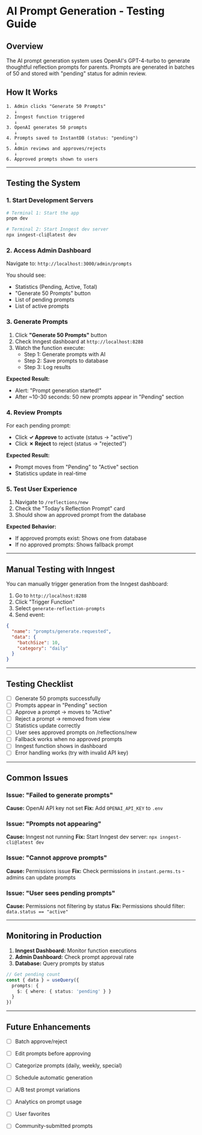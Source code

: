 # AI Prompt Generation - Testing Guide

## Overview

The AI prompt generation system uses OpenAI's GPT-4-turbo to generate thoughtful reflection prompts for parents. Prompts are generated in batches of 50 and stored with "pending" status for admin review.

## How It Works

```
1. Admin clicks "Generate 50 Prompts" 
   ↓
2. Inngest function triggered
   ↓
3. OpenAI generates 50 prompts
   ↓
4. Prompts saved to InstantDB (status: "pending")
   ↓
5. Admin reviews and approves/rejects
   ↓
6. Approved prompts shown to users
```

---

## Testing the System

### 1. Start Development Servers

```bash
# Terminal 1: Start the app
pnpm dev

# Terminal 2: Start Inngest dev server
npx inngest-cli@latest dev
```

### 2. Access Admin Dashboard

Navigate to: `http://localhost:3000/admin/prompts`

You should see:
- Statistics (Pending, Active, Total)
- "Generate 50 Prompts" button
- List of pending prompts
- List of active prompts

### 3. Generate Prompts

1. Click **"Generate 50 Prompts"** button
2. Check Inngest dashboard at `http://localhost:8288`
3. Watch the function execute:
   - Step 1: Generate prompts with AI
   - Step 2: Save prompts to database
   - Step 3: Log results

**Expected Result:**
- Alert: "Prompt generation started!"
- After ~10-30 seconds: 50 new prompts appear in "Pending" section

### 4. Review Prompts

For each pending prompt:
- Click **✓ Approve** to activate (status → "active")
- Click **✗ Reject** to reject (status → "rejected")

**Expected Result:**
- Prompt moves from "Pending" to "Active" section
- Statistics update in real-time

### 5. Test User Experience

1. Navigate to `/reflections/new`
2. Check the "Today's Reflection Prompt" card
3. Should show an approved prompt from the database

**Expected Behavior:**
- If approved prompts exist: Shows one from database
- If no approved prompts: Shows fallback prompt

---

## Manual Testing with Inngest

You can manually trigger generation from the Inngest dashboard:

1. Go to `http://localhost:8288`
2. Click "Trigger Function"
3. Select `generate-reflection-prompts`
4. Send event:

```json
{
  "name": "prompts/generate.requested",
  "data": {
    "batchSize": 10,
    "category": "daily"
  }
}
```

---

## Testing Checklist

- [ ] Generate 50 prompts successfully
- [ ] Prompts appear in "Pending" section
- [ ] Approve a prompt → moves to "Active"
- [ ] Reject a prompt → removed from view
- [ ] Statistics update correctly
- [ ] User sees approved prompts on /reflections/new
- [ ] Fallback works when no approved prompts
- [ ] Inngest function shows in dashboard
- [ ] Error handling works (try with invalid API key)

---

## Common Issues

### Issue: "Failed to generate prompts"

**Cause:** OpenAI API key not set
**Fix:** Add `OPENAI_API_KEY` to `.env`

### Issue: "Prompts not appearing"

**Cause:** Inngest not running
**Fix:** Start Inngest dev server: `npx inngest-cli@latest dev`

### Issue: "Cannot approve prompts"

**Cause:** Permissions issue
**Fix:** Check permissions in `instant.perms.ts` - admins can update prompts

### Issue: "User sees pending prompts"

**Cause:** Permissions not filtering by status
**Fix:** Permissions should filter: `data.status == "active"`

---

## Monitoring in Production

1. **Inngest Dashboard:** Monitor function executions
2. **Admin Dashboard:** Check prompt approval rate
3. **Database:** Query prompts by status

```typescript
// Get pending count
const { data } = useQuery({
  prompts: {
    $: { where: { status: 'pending' } }
  }
})
```

---

## Future Enhancements

- [ ] Batch approve/reject
- [ ] Edit prompts before approving
- [ ] Categorize prompts (daily, weekly, special)
- [ ] Schedule automatic generation
- [ ] A/B test prompt variations
- [ ] Analytics on prompt usage
- [ ] User favorites
- [ ] Community-submitted prompts

